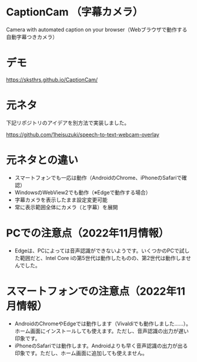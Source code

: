 # CaptionCam （字幕カメラ）
Camera with automated caption on your browser（Webブラウザで動作する自動字幕つきカメラ）

# デモ
https://sksthrs.github.io/CaptionCam/

# 元ネタ
下記リポジトリのアイデアを別方法で実装しました。

https://github.com/1heisuzuki/speech-to-text-webcam-overlay

# 元ネタとの違い
- スマートフォンでも一応は動作（AndroidのChrome、iPhoneのSafariで確認）
- WindowsのWebView2でも動作（※Edgeで動作する場合）
- 字幕カメラを表示したまま設定変更可能
- 常に表示範囲全体にカメラ（と字幕）を展開

# PCでの注意点（2022年11月情報）
- Edgeは、PCによっては音声認識ができないようです。いくつかのPCで試した範囲だと、Intel Core iの第5世代は動作したものの、第2世代は動作しませんでした。

# スマートフォンでの注意点（2022年11月情報）
- AndroidのChromeやEdgeでは動作します（Vivaldiでも動作しました……）。ホーム画面にインストールしても使えます。ただし、音声認識の出力が遅い印象です。
- iPhoneのSafariでは動作します。Androidよりも早く音声認識の出力が出る印象です。ただし、ホーム画面に追加しても使えません。
